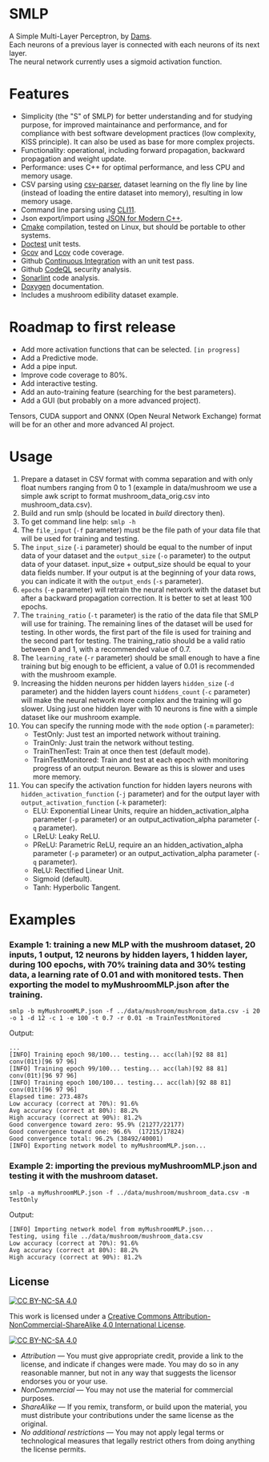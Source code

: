 # SMLP

A Simple Multi-Layer Perceptron, by [Dams](https://dams-labs.net/).  
Each neurons of a previous layer is connected with each neurons of its next layer.  
The neural network currently uses a sigmoid activation function.

# Features

- Simplicity (the "S" of SMLP) for better understanding and for studying purpose, for improved maintainance and performance, and for compliance with best software development practices (low complexity, KISS principle). It can also be used as base for more complex projects.
- Functionality: operational, including forward propagation, backward propagation and weight update.
- Performance: uses C++ for optimal performance, and less CPU and memory usage.
- CSV parsing using [csv-parser](https://github.com/ashaduri/csv-parser), dataset learning on the fly line by line (instead of loading the entire dataset into memory), resulting in low memory usage.
- Command line parsing using [CLI11](https://github.com/CLIUtils/CLI11).
- Json export/import using [JSON for Modern C++](https://github.com/nlohmann/json).
- [Cmake](https://cmake.org) compilation, tested on Linux, but should be portable to other systems.
- [Doctest](https://github.com/doctest/doctest) unit tests.
- [Gcov](https://gcc.gnu.org/onlinedocs/gcc/Gcov.html) and [Lcov](https://github.com/linux-test-project/lcov) code coverage.
- Github [Continuous Integration](https://docs.github.com/en/actions/automating-builds-and-tests/about-continuous-integration) with an unit test pass.
- Github [CodeQL](https://github.com/features/security/code) security analysis.
- [Sonarlint](https://www.sonarsource.com/products/sonarlint) code analysis.
- [Doxygen](https://www.doxygen.nl) documentation.
- Includes a mushroom edibility dataset example.

# Roadmap to first release

- Add more activation functions that can be selected. `[in progress]`
- Add a Predictive mode.
- Add a pipe input.
- Improve code coverage to 80%.
- Add interactive testing.
- Add an auto-training feature (searching for the best parameters).
- Add a GUI (but probably on a more advanced project).

Tensors, CUDA support and ONNX (Open Neural Network Exchange) format will be for an other and more advanced AI project.

# Usage

1. Prepare a dataset in CSV format with comma separation and with only float numbers ranging from 0 to 1 (example in data/mushroom we use a simple awk script to format mushroom_data_orig.csv into mushroom_data.csv).
2. Build and run smlp (should be located in _build_ directory then).
3. To get command line help: `smlp -h`
4. The `file_input` (`-f` parameter) must be the file path of your data file that will be used for training and testing.
5. The `input_size` (`-i` parameter) should be equal to the number of input data of your dataset and the `output_size` (`-o` parameter) to the output data of your dataset. input_size + output_size should be equal to your data fields number. If your output is at the beginning of your data rows, you can indicate it with the `output_ends` (`-s` parameter).
6. `epochs` (`-e` parameter) will retrain the neural network with the dataset but after a backward propagation correction. It is better to set at least 100 epochs.
7. The `training_ratio` (`-t` parameter) is the ratio of the data file that SMLP will use for training. The remaining lines of the dataset will be used for testing. In other words, the first part of the file is used for training and the second part for testing. The training_ratio should be a valid ratio between 0 and 1, with a recommended value of 0.7.
8. The `learning_rate` (`-r` parameter) should be small enough to have a fine training but big enough to be efficient, a value of 0.01 is recommended with the mushroom example.
9. Increasing the hidden neurons per hidden layers `hidden_size` (`-d` parameter) and the hidden layers count `hiddens_count` (`-c` parameter) will make the neural network more complex and the training will go slower. Using just one hidden layer with 10 neurons is fine with a simple dataset like our mushroom example.
10. You can specify the running mode with the `mode` option (`-m` parameter):
    - TestOnly: Just test an imported network without training.
    - TrainOnly: Just train the network without testing.
    - TrainThenTest: Train at once then test (default mode).
    - TrainTestMonitored: Train and test at each epoch with monitoring progress of an output neuron. Beware as this is slower and uses more memory.
11. You can specify the activation function for hidden layers neurons with `hidden_activation_function` (`-j` parameter) and for the output layer with `output_activation_function` (`-k` parameter):
    - ELU: Exponential Linear Units, require an hidden_activation_alpha parameter (`-p` parameter) or an output_activation_alpha parameter (`-q` parameter).
    - LReLU: Leaky ReLU.
    - PReLU: Parametric ReLU, require an an hidden_activation_alpha parameter (`-p` parameter) or an output_activation_alpha parameter (`-q` parameter).
    - ReLU: Rectified Linear Unit.
    - Sigmoid (default).
    - Tanh: Hyperbolic Tangent.

# Examples

### Example 1: training a new MLP with the mushroom dataset, 20 inputs, 1 output, 12 neurons by hidden layers, 1 hidden layer, during 100 epochs, with 70% training data and 30% testing data, a learning rate of 0.01 and with monitored tests. Then exporting the model to myMushroomMLP.json after the training.

`smlp -b myMushroomMLP.json -f ../data/mushroom/mushroom_data.csv -i 20 -o 1 -d 12 -c 1 -e 100 -t 0.7 -r 0.01 -m TrainTestMonitored`

Output:

```
...
[INFO] Training epoch 98/100... testing... acc(lah)[92 88 81] conv(01t)[96 97 96]
[INFO] Training epoch 99/100... testing... acc(lah)[92 88 81] conv(01t)[96 97 96]
[INFO] Training epoch 100/100... testing... acc(lah)[92 88 81] conv(01t)[96 97 96]
Elapsed time: 273.487s
Low accuracy (correct at 70%): 91.6%
Avg accuracy (correct at 80%): 88.2%
High accuracy (correct at 90%): 81.2%
Good convergence toward zero: 95.9% (21277/22177)
Good convergence toward one: 96.6%  (17215/17824)
Good convergence total: 96.2% (38492/40001)
[INFO] Exporting network model to myMushroomMLP.json...
```

### Example 2: importing the previous myMushroomMLP.json and testing it with the mushroom dataset.

`smlp -a myMushroomMLP.json -f ../data/mushroom/mushroom_data.csv -m TestOnly`

Output:

```
[INFO] Importing network model from myMushroomMLP.json...
Testing, using file ../data/mushroom/mushroom_data.csv
Low accuracy (correct at 70%): 91.6%
Avg accuracy (correct at 80%): 88.2%
High accuracy (correct at 90%): 81.2%
```

## License

[![CC BY-NC-SA 4.0][cc-by-nc-sa-shield]][cc-by-nc-sa]

This work is licensed under a
[Creative Commons Attribution-NonCommercial-ShareAlike 4.0 International License][cc-by-nc-sa].

[![CC BY-NC-SA 4.0][cc-by-nc-sa-image]][cc-by-nc-sa]

[cc-by-nc-sa]: http://creativecommons.org/licenses/by-nc-sa/4.0/
[cc-by-nc-sa-image]: https://licensebuttons.net/l/by-nc-sa/4.0/88x31.png
[cc-by-nc-sa-shield]: https://img.shields.io/badge/License-CC%20BY--NC--SA%204.0-lightgrey.svg

- _Attribution_ — You must give appropriate credit, provide a link to the license, and indicate if changes were made. You may do so in any reasonable manner, but not in any way that suggests the licensor endorses you or your use.
- _NonCommercial_ — You may not use the material for commercial purposes.
- _ShareAlike_ — If you remix, transform, or build upon the material, you must distribute your contributions under the same license as the original.
- _No additional restrictions_ — You may not apply legal terms or technological measures that legally restrict others from doing anything the license permits.
